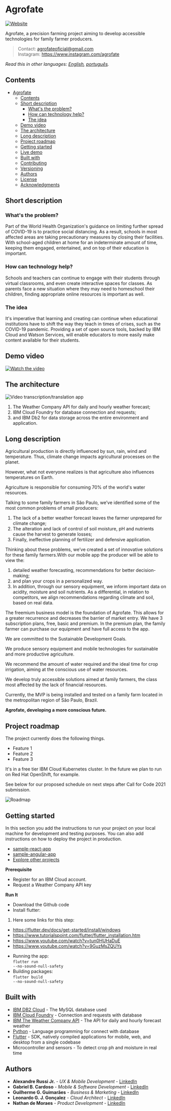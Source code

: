 # Agrofate

[![Website](https://img.shields.io/badge/View-Website-blue)](https://sample-project.s3-web.us-east.cloud-object-storage.appdomain.cloud/)

Agrofate, a precision farming project aiming to develop accessible technologies for family farmer producers.

> Contact: agrofateoficial@gmail.com <br/>
> Instagram: https://www.instagram.com/agrofate


<!-- > If you're new to open source, please consider taking the [free "Introduction to Open Source" class](https://cognitiveclass.ai/courses/introduction-to-open-source). -->

_Read this in other languages: [English](README.md), [português](./docs/README.pt_br.md)._

## Contents

- [Agrofate](#submission-or-project-name)
  - [Contents](#contents)
  - [Short description](#short-description)
    - [What's the problem?](#whats-the-problem)
    - [How can technology help?](#how-can-technology-help)
    - [The idea](#the-idea)
  - [Demo video](#demo-video)
  - [The architecture](#the-architecture)
  - [Long description](#long-description)
  - [Project roadmap](#project-roadmap)
  - [Getting started](#getting-started)
  - [Live demo](#live-demo)
  - [Built with](#built-with)
  - [Contributing](#contributing)
  - [Versioning](#versioning)
  - [Authors](#authors)
  - [License](#license)
  - [Acknowledgments](#acknowledgments)

## Short description

### What's the problem?

Part of the World Health Organization's guidance on limiting further spread of COVID-19 is to practice social distancing. As a result, schools in most affected areas are taking precautionary measures by closing their facilities. With school-aged children at home for an indeterminate amount of time, keeping them engaged, entertained, and on top of their education is important.

### How can technology help?

Schools and teachers can continue to engage with their students through virtual classrooms, and even create interactive spaces for classes. As parents face a new situation where they may need to homeschool their children, finding appropriate online resources is important as well.

### The idea

It's imperative that learning and creating can continue when educational institutions have to shift the way they teach in times of crises, such as the COVID-19 pandemic. Providing a set of open source tools, backed by IBM Cloud and Watson Services, will enable educators to more easily make content available for their students.

## Demo video

[![Watch the video](./images/thumb_video.png)](https://youtu.be/Vbqrms6CvsA)

## The architecture

![Video transcription/translation app](./images/architecture.png)

1. The Weather Company API for daily and hourly weather forecast;
2. IBM Cloud Foundry for database connection and requests;
3. and IBM Db2 for data storage across the entire environment and application.

## Long description

Agricultural production is directly influenced by sun, rain, wind and temperature. Thus, climate change impacts agricultural processes on the planet.

However, what not everyone realizes is that agriculture also influences temperatures on Earth.

Agriculture is responsible for consuming 70% of the world's water resources.

Talking to some family farmers in São Paulo, we’ve identified some of the most common problems of small producers:

1. The lack of a better weather forecast leaves the farmer unprepared for climate change;
2. The alteration and lack of control of soil moisture, pH and nutrients cause the harvest to generate losses;
3. Finally, ineffective planning of fertilizer and defensive application.

Thinking about these problems, we’ve created a set of innovative solutions for these family farmers.With our mobile app the producer will be able to view the:
1. detailed weather forecasting, recommendations for better decision-making;
2. and plan your crops in a personalized way.
3. In addition, through our sensory equipment, we inform important data on acidity, moisture and soil nutrients.
As a differential, in relation to competitors, we align recommendations regarding climate and soil, based on real data.

The freemium business model is the foundation of Agrofate. This allows for a greater recurrence and decreases the barrier of market entry. We have 3 subscription plans, free, basic and premium. In the premium plan, the family farmer can purchase our equipment and have full access to the app.

We are committed to the Sustainable Development Goals.

We produce sensory equipment and mobile technologies for sustainable and more productive agriculture.

We recommend the amount of water required and the ideal time for crop irrigation, aiming at the conscious use of water resources.

We develop truly accessible solutions aimed at family farmers, the class most affected by the lack of financial resources.

Currently, the MVP is being installed and tested on a family farm located in the metropolitan region of São Paulo, Brazil.

**Agrofate, developing a more conscious future.**

## Project roadmap

The project currently does the following things.

- Feature 1
- Feature 2
- Feature 3

It's in a free tier IBM Cloud Kubernetes cluster. In the future we plan to run on Red Hat OpenShift, for example.

See below for our proposed schedule on next steps after Call for Code 2021 submission.

![Roadmap](./images/roadmap.jpg)

## Getting started

In this section you add the instructions to run your project on your local machine for development and testing purposes. You can also add instructions on how to deploy the project in production.

- [sample-react-app](./sample-react-app/)
- [sample-angular-app](./sample-angular-app/)
- [Explore other projects](https://github.com/upkarlidder/ibmhacks)

**Prerequisite**
- Register for an IBM Cloud account.
- Request a Weather Company API key

**Run It**
* Download the Github code
* Install flutter:
01. Here some links for this step:
-   https://flutter.dev/docs/get-started/install/windows
-   https://www.tutorialspoint.com/flutter/flutter_installation.htm
-   https://www.youtube.com/watch?v=tun0HUHaDuE
-   https://www.youtube.com/watch?v=9GuzMsZQUYs
* Running the app:<br />
<code>flutter run --no-sound-null-safety</code>
* Building packages:<br />
<code>flutter build --no-sound-null-safety</code>

## Built with

- [IBM DB2 Cloud](https://cloud.ibm.com/catalog/services/db2) - The MySQL database used
- [IBM Cloud Foundry](https://cloud.ibm.com/login?redirect=%2Fcloudfoundry%2Foverview) - Connection and requests with database
- [IBM The Weather Company API](https://www.ibm.com/products/weather-company-data-packages) - The API for daily and hourly forecast weather
- [Python](https://www.python.org/) - Language programming for connect with database
- [Flutter](https://flutter.dev/) - SDK, natively compiled applications for mobile, web, and desktop from a single codebase
- Microcontroller and sensors - To detect crop ph and moisture in real time

## Authors

<!-- ![Authors](./images/Authors_Agrofate.jpg) -->

- **Alexandre Russi Jr.** - _UX & Mobile Development_ - [LinkedIn](https://www.linkedin.com/in/alexandrerussi/)
- **Gabriel B. Cardoso** - _Mobile & Software Development_ - [LinkedIn](https://www.linkedin.com/in/gabriel-barbosa-cardoso-98b479a7/)
- **Guilherme G. Guimarães** - _Business & Marketing_ - [LinkedIn](https://www.linkedin.com/in/guilhermegguimaraes/)
- **Leonardo G. J. Gonçalez** - _Cloud Architect_ - [LinkedIn](https://www.linkedin.com/in/leonardo-gomes-jorge-gon%C3%A7alez-4910a7141/)
- **Nathan de Moraes** - _Product Development_ - [LinkedIn](https://www.linkedin.com/in/nathan-de-moraes-aa6302143/)
